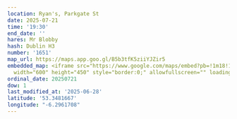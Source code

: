 ```yaml
---
location: Ryan's, Parkgate St
date: 2025-07-21
time: '19:30'
end_date: ''
hares: Mr Blobby
hash: Dublin H3
number: '1651'
map_url: https://maps.app.goo.gl/B5b3tfK5ziiYJZir5
embedded_map: <iframe src="https://www.google.com/maps/embed?pb=!1m18!1m12!1m3!1d2381.725675209391!2d-6.296170822969298!3d53.34816667228979!2m3!1f0!2f0!3f0!3m2!1i1024!2i768!4f13.1!3m3!1m2!1s0x48670c368a0a22e3%3A0x6fbe3a691f39110!2sRyan&#39;s%20of%20Parkgate%20Street!5e0!3m2!1sen!2sus!4v1751125488209!5m2!1sen!2sus"
  width="600" height="450" style="border:0;" allowfullscreen="" loading="lazy" referrerpolicy="no-referrer-when-downgrade"></iframe>
ordinal_date: 20250721
dow: 1
last_modified_at: '2025-06-28'
latitude: '53.3481667'
longitude: "-6.2961708"
---
```



